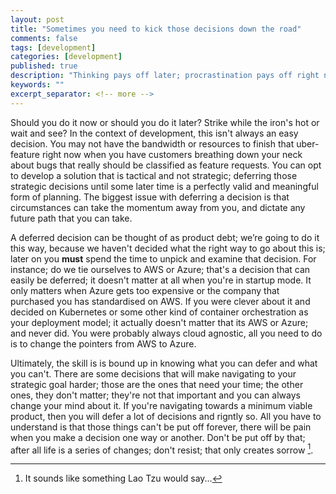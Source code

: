 ```yaml
---
layout: post
title: "Sometimes you need to kick those decisions down the road"
comments: false
tags: [development]
categories: [development]
published: true
description: "Thinking pays off later; procrastination pays off right now..."
keywords: ""
excerpt_separator: <!-- more -->
---
```


Should you do it now or should you do it later? Strike while the iron's hot or wait and see? In the context of development, this isn't always an easy decision. You may not have the bandwidth or resources to finish that uber-feature right now when you have customers breathing down your neck about bugs that really should be classified as feature requests. You can opt to develop a solution that is tactical and not strategic; deferring those strategic decisions until some later time is a perfectly valid and meaningful form of planning. The biggest issue with deferring a decision is that circumstances can take the momentum away from you, and dictate any future path that you can take.  

<!-- more -->

A deferred decision can be thought of as product debt; we’re going to do it this way, because we haven't decided what the right way to go about this is; later on you __must__ spend the time to unpick and examine that decision. For instance; do we tie ourselves to AWS or Azure; that's a decision that can easily be deferred; it doesn't matter at all when you're in startup mode. It only matters when Azure gets too expensive or the company that purchased you has standardised on AWS. If you were clever about it and decided on Kubernetes or some other kind of container  orchestration as your deployment model; it actually doesn't matter that its AWS or Azure; and never did. You were probably always cloud agnostic, all you need to do is to change the pointers from AWS to Azure.

Ultimately, the skill is is bound up in knowing what you can defer and what you can't. There are some decisions that will make navigating to your strategic goal harder; those are the ones that need your time; the other ones, they don't matter; they're not that important and you can always change your mind about it. If you're navigating towards a minimum viable product, then you will defer a lot of decisions and rigntly so. All you have to understand is that those things can't be put off forever, there will be pain when you make a decision one way or another. Don't be put off by that; after all life is a series of changes; don't resist; that only creates sorrow [^1].

[^1]: It sounds like something Lao Tzu would say...
